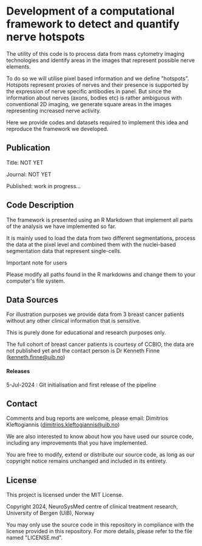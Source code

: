 # Development of a computational framework to detect and quantify nerve hotspots

The utility of this code is to process data from mass cytometry imaging technologies and identify areas in the images that represent possible nerve elements. 

To do so we will utilise pixel based information and we define "hotspots". Hotspots represent proxies of nerves and their presence is supported by the expression of nerve specific antibodies in panel. But since the information about nerves (axons, bodies etc) is rather ambiguous with conventional 2D imaging, we generate square areas in the images representing increased nerve activity.  

Here we provide codes and datasets required to implement this idea and reproduce the framework we developed.

## Publication

Title: NOT YET

Journal: NOT YET

Published: work in progress...

## Code Description

The framework is presented using an R Markdown that implement all parts of the analysis we have implemented so far. 

It is mainly used to load the data from two different segmentations, process the data at the pixel level and combined them with the nuclei-based segmentation data that represent single-cells.


Important note for users

Please modify all paths found in the R markdowns and change them to your computer's file system. 

## Data Sources

For illustration purposes we provide data from 3 breast cancer patients without any other clinical information that is sensitive. 

This is purely done for educational and research purposes only.

The full cohort of breast cancer patients is courtesy of CCBIO, the data are not published yet and the contact person is Dr Kenneth Finne (kenneth.finne@uib.no) 


#### Releases

5-Jul-2024 : Git initialisation and first release of the pipeline


## Contact

Comments and bug reports are welcome, please email: Dimitrios Kleftogiannis (dimitrios.kleftogiannis@uib.no)

We are also interested to know about how you have used our source code, including any improvements that you have implemented.
 
You are free to modify, extend or distribute our source code, as long as our copyright notice remains unchanged and included in its entirety. 

## License

This project is licensed under the MIT License.

Copyright 2024, NeuroSysMed centre of clinical treatment research, University of Bergen (UiB), Norway

You may only use the source code in this repository in compliance with the license provided in this repository. For more details, please refer to the file named "LICENSE.md".
